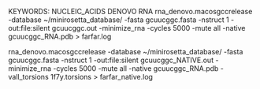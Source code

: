 KEYWORDS: NUCLEIC_ACIDS DENOVO RNA
rna_denovo.macosgccrelease -database  ~/minirosetta_database/ -fasta gcuucggc.fasta -nstruct 1 -out:file:silent gcuucggc.out -minimize_rna -cycles 5000 -mute all -native gcuucggc_RNA.pdb  > farfar.log


rna_denovo.macosgccrelease -database  ~/minirosetta_database/ -fasta gcuucggc.fasta -nstruct 1 -out:file:silent gcuucggc_NATIVE.out -minimize_rna -cycles 5000 -mute all -native gcuucggc_RNA.pdb  -vall_torsions 1f7y.torsions > farfar_native.log

